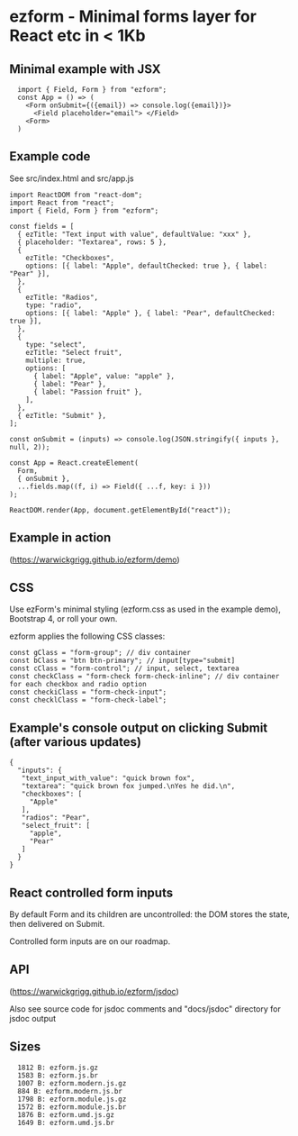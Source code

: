 # ezform - Minimal forms layer for React etc in < 1Kb

## Minimal example with JSX

```
  import { Field, Form } from "ezform";
  const App = () => (
    <Form onSubmit={({email}) => console.log({email})}>
      <Field placeholder="email"> </Field>
    <Form>
  )
```

## Example code

See src/index.html and src/app.js

```
import ReactDOM from "react-dom";
import React from "react";
import { Field, Form } from "ezform";

const fields = [
  { ezTitle: "Text input with value", defaultValue: "xxx" },
  { placeholder: "Textarea", rows: 5 },
  {
    ezTitle: "Checkboxes",
    options: [{ label: "Apple", defaultChecked: true }, { label: "Pear" }],
  },
  {
    ezTitle: "Radios",
    type: "radio",
    options: [{ label: "Apple" }, { label: "Pear", defaultChecked: true }],
  },
  {
    type: "select",
    ezTitle: "Select fruit",
    multiple: true,
    options: [
      { label: "Apple", value: "apple" },
      { label: "Pear" },
      { label: "Passion fruit" },
    ],
  },
  { ezTitle: "Submit" },
];

const onSubmit = (inputs) => console.log(JSON.stringify({ inputs }, null, 2));

const App = React.createElement(
  Form,
  { onSubmit },
  ...fields.map((f, i) => Field({ ...f, key: i }))
);

ReactDOM.render(App, document.getElementById("react"));
```

## Example in action

(https://warwickgrigg.github.io/ezform/demo)

## CSS

Use ezForm's minimal styling (ezform.css as used in the example demo), Bootstrap 4, or roll your own.

ezform applies the following CSS classes:

```
const gClass = "form-group"; // div container
const bClass = "btn btn-primary"; // input[type="submit]
const cClass = "form-control"; // input, select, textarea
const checkClass = "form-check form-check-inline"; // div container for each checkbox and radio option
const checkiClass = "form-check-input";
const checklClass = "form-check-label";
```

## Example's console output on clicking Submit (after various updates)

```
{
  "inputs": {
   "text_input_with_value": "quick brown fox",
   "textarea": "quick brown fox jumped.\nYes he did.\n",
   "checkboxes": [
     "Apple"
   ],
   "radios": "Pear",
   "select_fruit": [
     "apple",
     "Pear"
   ]
  }
}
```

## React controlled form inputs

By default Form and its children are uncontrolled: the DOM stores the state, then delivered on Submit.

Controlled form inputs are on our roadmap.

## API

(https://warwickgrigg.github.io/ezform/jsdoc)

Also see source code for jsdoc comments and "docs/jsdoc" directory for jsdoc output

## Sizes

```
  1812 B: ezform.js.gz
  1583 B: ezform.js.br
  1007 B: ezform.modern.js.gz
  884 B: ezform.modern.js.br
  1798 B: ezform.module.js.gz
  1572 B: ezform.module.js.br
  1876 B: ezform.umd.js.gz
  1649 B: ezform.umd.js.br
```
